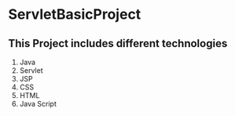 # ServletBasicProject
## This Project includes different technologies 
 1. Java
 2. Servlet
 3. JSP
 4. CSS
 4. HTML
 6. Java Script

